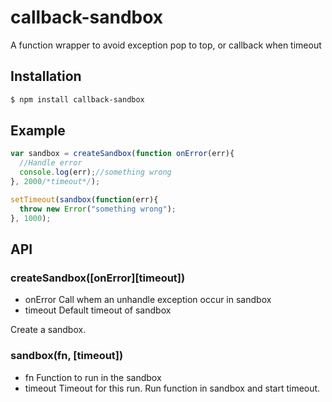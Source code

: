# callback-sandbox
A function wrapper to avoid exception pop to top, or callback when timeout

## Installation
```bash
$ npm install callback-sandbox
```

## Example
```javascript
var sandbox = createSandbox(function onError(err){
  //Handle error
  console.log(err);//something wrong
}, 2000/*timeout*/);

setTimeout(sandbox(function(err){
  throw new Error("something wrong");
}, 1000);
```

## API
### createSandbox([onError][timeout])
* onError Call whem an unhandle exception occur in sandbox
* timeout Default timeout of sandbox

Create a sandbox.


### sandbox(fn, [timeout])
* fn Function to run in the sandbox
* timeout Timeout for this run.
Run function in sandbox and start timeout.
